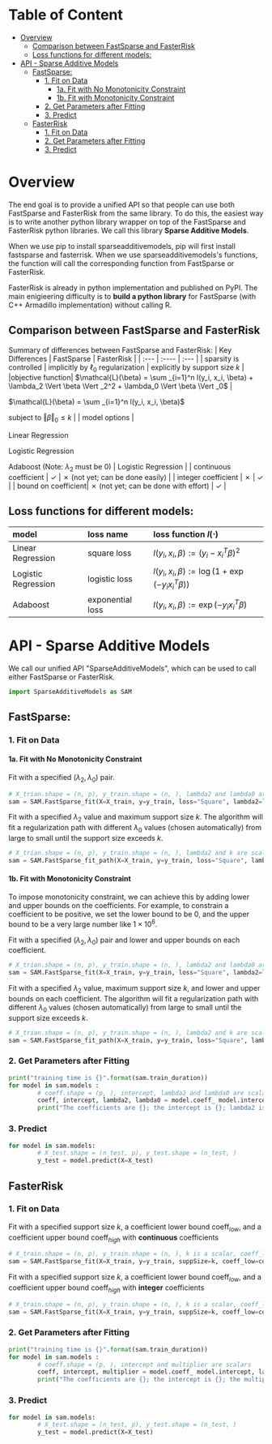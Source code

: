 # Table of Content <!-- omit in toc -->
- [Overview](#overview)
  - [Comparison between FastSparse and FasterRisk](#comparison-between-fastsparse-and-fasterrisk)
  - [Loss functions for different models:](#loss-functions-for-different-models)
- [API - Sparse Additive Models](#api---sparse-additive-models)
  - [FastSparse:](#fastsparse)
    - [1. Fit on Data](#1-fit-on-data)
      - [1a. Fit with No Monotonicity Constraint](#1a-fit-with-no-monotonicity-constraint)
      - [1b. Fit with Monotonicity Constraint](#1b-fit-with-monotonicity-constraint)
    - [2. Get Parameters after Fitting](#2-get-parameters-after-fitting)
    - [3. Predict](#3-predict)
  - [FasterRisk](#fasterrisk)
    - [1. Fit on Data](#1-fit-on-data-1)
    - [2. Get Parameters after Fitting](#2-get-parameters-after-fitting-1)
    - [3. Predict](#3-predict-1)

# Overview 
The end goal is to provide a unified API so that people can use both FastSparse and FasterRisk from the same library. To do this, the easiest way is to write another python library wrapper on top of the FastSparse and FasterRisk python libraries. We call this library **Sparse Additive Models**.

When we use pip to install sparseadditivemodels, pip will first install fastsparse and fasterrisk. When we use sparseadditivemodels's functions, the function will call the corresponding function from FastSparse or FasterRisk.

FasterRisk is already in python implementation and published on PyPI. The main enigieering difficulty is to **build a python library** for FastSparse (with C++ Armadillo implementation) without calling R.

## Comparison between FastSparse and FasterRisk
Summary of differences between FastSparse and FasterRisk:
| Key Differences      | FastSparse | FasterRisk     |
| :---        |    :----   |         :--- |
| sparsity is controlled      | implicitly by $\ell_0$ regularization       | explicitly by support size $k$   |
|objective function| $\mathcal{L}(\beta) = \sum _{i=1}^n l(y_i, x_i, \beta) + \lambda_2 \Vert \beta \Vert _2^2 + \lambda_0 \Vert \beta \Vert _0$ | <p> $\mathcal{L}(\beta) = \sum _{i=1}^n l(y_i, x_i, \beta)$ <p> subject to $\Vert \beta \Vert _0 \leq k$ |
| model options   | <p> Linear Regression <p> Logistic Regression <p> Adaboost (Note: $\lambda_2$ must be $0$) | Logistic Regression      |
| continuous coefficient | &check; | &cross; (not yet; can be done easily) |
| integer coefficient | &cross; | &check; |
| bound on coefficient| &cross; (not yet; can be done with effort) | &check; |


## Loss functions for different models:

| model | loss name | loss function $l(\cdot)$ |
| :-- | :-- | :-- |
|Linear Regression | square loss | $l(y_i, x_i, \beta) := (y_i - x_i^T \beta)^2$|
|Logistic Regression | logistic loss| $l(y_i, x_i, \beta) := \log(1+\exp(-y_i x_i^T \beta))$|
|Adaboost | exponential loss |$l(y_i, x_i, \beta) := \exp(-y_i x_i^T \beta)$|


# API - Sparse Additive Models
We call our unified API "SparseAdditiveModels", which can be used to call either FastSparse or FasterRisk.

```python
import SparseAdditiveModels as SAM
```

## FastSparse:
### 1. Fit on Data
#### 1a. Fit with No Monotonicity Constraint
Fit with a specified $(\lambda_2, \lambda_0)$ pair.
```python
# X_trian.shape = (n, p), y_train.shape = (n, ), lambda2 and lambda0 are scalars
sam = SAM.FastSparse_fit(X=X_train, y=y_train, loss="Square", lambda2=lambda2, lambda0=lambda0) # loss can also be "Logistic" or "Exponential" 
```

Fit with a specified $\lambda_2$ value and maximum support size $k$. The algorithm will fit a regularization path with different $\lambda_0$ values (chosen automatically) from large to small until the support size exceeds $k$.
```python
# X_trian.shape = (n, p), y_train.shape = (n, ), lambda2 and k are scalars
sam = SAM.FastSparse_fit_path(X=X_train, y=y_train, loss="Square", lambda2=lambda2, maxSupp=k) # loss can also be "Logistic" or "Exponential"
```

#### 1b. Fit with Monotonicity Constraint
To impose monotonicity constraint, we can achieve this by adding lower and upper bounds on the coefficients. For example, to constrain a coefficient to be positive, we set the lower bound to be 0, and the upper bound to be a very large number like $1 \times 10^6$.

Fit with a specified $(\lambda_2, \lambda_0)$ pair and lower and upper bounds on each coefficient.
```python
# X_trian.shape = (n, p), y_train.shape = (n, ), lambda2 and lambda0 are scalars, coeff_low.shape = (p, ), coeff_high.shape = (p, )
sam = SAM.FastSparse_fit(X=X_train, y=y_train, loss="Square", lambda2=lambda2, lambda0=lambda0, coeffs_low=coeff_low, coeff_high=coeff_high)
```

Fit with a specified $\lambda_2$ value, maximum support size $k$, and lower and upper bounds on each coefficient. The algorithm will fit a regularization path with different $\lambda_0$ values (chosen automatically) from large to small until the support size exceeds $k$.
```python
# X_trian.shape = (n, p), y_train.shape = (n, ), lambda2 and k are scalars, coeff_low.shape = (p, ), coeff_high.shape = (p, )
sam = SAM.FastSparse_fit_path(X=X_train, y=y_train, loss="Square", lambda2=lambda2, maxSupp=k, coeff_low=coeff_low, coeff_high=coeff_high) # loss can also be "Logistic" or "Exponential"
```

### 2. Get Parameters after Fitting
```python
print("training time is {}".format(sam.train_duration))
for model in sam.models :
        # coeff.shape = (p, ), intercept, lambda2 and lambda0 are scalars
        coeff, intercept, lambda2, lambda0 = model.coeff_ model.intercept, lambda2, lambda0
        print("The coefficients are {}; the intercept is {}; lambda2 is {}; lambda0 is {}".format(coeff, intercept, lambda2, lambda0))
```

### 3. Predict
```python
for model in sam.models:
        # X_test.shape = (n_test, p), y_test.shape = (n_test, )
        y_test = model.predict(X=X_test)
```

## FasterRisk
### 1. Fit on Data
Fit with a specified support size $k$, a coefficient lower bound coeff$_{low}$, and a coefficient upper bound coeff$_{high}$ with **continuous** coefficients
```python
# X_train.shape = (n, p), y_train.shape = (n, ), k is a scalar, coeff_low.shape = (p, ), coeff_high.shape = (p, )
sam = SAM.FastSparse_fit(X=X_train, y=y_train, suppSize=k, coeff_low=coeff_low, coeff_high=coeff_high, coefficient_type="continuous")
```

Fit with a specified support size $k$, a coefficient lower bound coeff$_{low}$, and a coefficient upper bound coeff$_{high}$ with **integer** coefficients
```python
# X_train.shape = (n, p), y_train.shape = (n, ), k is a scalar, coeff_low.shape = (p, ), coeff_high.shape = (p, )
sam = SAM.FastSparse_fit(X=X_train, y=y_train, suppSize=k, coeff_low=coeff_low, coeff_high=coeff_high, coefficient_type="integer")
```



### 2. Get Parameters after Fitting
```python
print("training time is {}".format(sam.train_duration))
for model in sam.models :
        # coeff.shape = (p, ), intercept and multiplier are scalars
        coeff, intercept, multiplier = model.coeff_ model.intercept, lambda2, lambda0
        print("The coefficients are {}; the intercept is {}; the multiplier is {}".format(coeff, intercept, multiplier))
```

### 3. Predict
```python
for model in sam.models:
        # X_test.shape = (n_test, p), y_test.shape = (n_test, )
        y_test = model.predict(X=X_test)
```